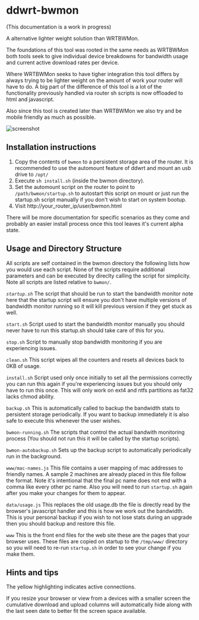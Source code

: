 ddwrt-bwmon
===========
(This documentation is a work in progress)

A alternative lighter weight solution than WRTBWMon.

The foundations of this tool was rooted in the same needs as WRTBWMon both tools seek to give individual device breakdowns for bandwidth usage and current active download rates per device.

Where WRTBWMon seeks to have tigher integration this tool differs by always trying to be lighter weight on the amount of work your router will have to do. A big part of the difference of this tool is a lot of the functionality previously handled via router sh scripts is now offloaded to html and javascript.

Also since this tool is created later than WRTBWMon we also try and be mobile friendly as much as possible.

![screenshot](https://github.com/vortex-5/ddwrt-bwmon/raw/master/bwmon.png "Screenshot")

Installation instructions
-------------------------
1. Copy the contents of `bwmon` to a persistent storage area of the router. It is recommended to use the automount feature of ddwrt and mount an usb drive to `/opt/`
2. Execute `sh install.sh` (inside the bwmon directory).
3. Set the automount script on the router to point to `/path/bwmon/startup.sh` to autostart this script on mount or just run the startup.sh script manually if you don't wish to start on system bootup.
4. Visit http://your_router_ip/user/bwmon.html

There will be more documentation for specific scenarios as they come and probably an easier install process once this tool leaves it's current alpha state.

Usage and Directory Structure
-----------------------------
All scripts are self contained in the bwmon directory the following lists how you would use each script. None of the scripts require additional parameters and can be executed by direclty calling the script for simplicity. Note all scripts are listed relative to `bwmon/`. 

*`startup.sh`* The script that should be run to start the bandwidth monitor note here that the startup script will ensure you don't have multiple versions of bandwidth monitor running so it will kill previous version if they get stuck as well.

`start.sh` Script used to start the bandwidth monitor manually you should never have to run this startup.sh should take care of this for you.

`stop.sh` Script to manually stop bandwidth monitoring if you are experiencing issues.

`clean.sh` This script wipes all the counters and resets all devices back to 0KB of usage.

`install.sh` Script used only once initially to set all the permissions correctly you can run this again if you're experiencing issues but you should only have to run this once. This will only work on ext4 and ntfs partitions as fat32 lacks chmod ability.

`backup.sh` This is automatically called to backup the bandwidth stats to persistent storage periodically. If you want to backup immediately it is also safe to execute this whenever the user wishes.

`bwmon-running.sh` The scripts that control the actual bandwith monitoring process (You should not run this it will be called by the startup scripts).

`bwmon-autobackup.sh` Sets up the backup script to automatically periodically run in the background.

`www/mac-names.js` This file contains a user mapping of mac addresses to friendly names. A sample 2 machines are already placed in this file follow the format. Note it's intentional that the final pc name does not end with a comma like every other pc name. Also you will need to run `startup.sh` again after you make your changes for them to appear.

`data/usage.js` This replaces the old usage.db the file is directly read by the browser's javascript handler and this is how we work out the bandwidth. This is your personal backup if you wish to not lose stats during an upgrade then you should backup and restore this file.

`www` This is the front end files for the web site these are the pages that your browser uses. These files are copied on startup to the `/tmp/www/` directory so you will need to re-run `startup.sh` in order to see your change if you make them.

Hints and tips
--------------
The yellow highlighting indicates active connections.

If you resize your browser or view from a devices with a smaller screen the cumulative download and upload columns will automatically hide along with the last seen date to better fit the screen space available.